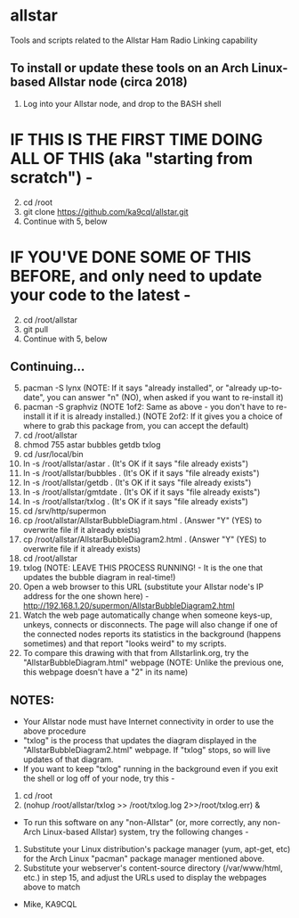 # allstar
Tools and scripts related to the Allstar Ham Radio Linking capability

To install or update these tools on an Arch Linux-based Allstar node (circa 2018)
---------------------------------------------------------------------------------

1) Log into your Allstar node, and drop to the BASH shell

# IF THIS IS THE FIRST TIME DOING ALL OF THIS (aka "starting from scratch") -
2. cd /root
3. git clone https://github.com/ka9cql/allstar.git
4. Continue with 5, below


# IF YOU'VE DONE SOME OF THIS BEFORE, and only need to update your code to the latest -
2. cd /root/allstar
3. git pull
4. Continue with 5, below


Continuing...
--------------
5) pacman -S lynx         (NOTE: If it says "already installed", or "already up-to-date", you can answer "n" (NO), when asked if you want to re-install it)
6) pacman -S graphviz     (NOTE 1of2: Same as above - you don't have to re-install it if it is already installed.)
                          (NOTE 2of2: If it gives you a choice of where to grab this package from, you can accept the default)
7) cd /root/allstar
8) chmod 755 astar bubbles getdb txlog
9) cd /usr/local/bin
10) ln -s /root/allstar/astar .     (It's OK if it says "file already exists")
11) ln -s /root/allstar/bubbles .   (It's OK if it says "file already exists")
12) ln -s /root/allstar/getdb .     (It's OK if it says "file already exists")
13) ln -s /root/allstar/gmtdate .   (It's OK if it says "file already exists")
14) ln -s /root/allstar/txlog .     (It's OK if it says "file already exists")
15) cd /srv/http/supermon
16) cp /root/allstar/AllstarBubbleDiagram.html .      (Answer "Y" (YES) to overwrite file if it already exists)
17) cp /root/allstar/AllstarBubbleDiagram2.html .     (Answer "Y" (YES) to overwrite file if it already exists)
18) cd /root/allstar
19) txlog             (NOTE: LEAVE THIS PROCESS  RUNNING! - It is the one that updates the bubble diagram in real-time!)
20) Open a web browser to this URL (substitute your Allstar node's IP address for the one shown here) - http://192.168.1.20/supermon/AllstarBubbleDiagram2.html
21) Watch the web page automatically change when someone keys-up, unkeys, connects or disconnects.  The page will also change if one of the connected nodes reports its statistics in the background (happens sometimes) and that report "looks weird" to my scripts.
22) To compare this drawing with that from Allstarlink.org, try the "AllstarBubbleDiagram.html" webpage (NOTE: Unlike the previous one, this webpage doesn't have a "2" in its name)

NOTES:
--------------
*  Your Allstar node must have Internet connectivity in order to use the above procedure
*  "txlog" is the process that updates the diagram displayed in the "AllstarBubbleDiagram2.html" webpage. If "txlog" stops, so will live updates of that diagram.
*  If you want to keep "txlog" running in the background even if you exit the shell or log off of your node, try this -

1) cd /root
2) (nohup /root/allstar/txlog >> /root/txlog.log 2>>/root/txlog.err) &

* To run this software on any "non-Allstar" (or, more correctly, any non-Arch Linux-based Allstar) system, try the following changes -

1) Substitute your Linux distribution's package manager (yum, apt-get, etc) for the Arch Linux "pacman" package manager mentioned above.
2) Substitute your webserver's content-source directory (/var/www/html, etc.) in step 15, and adjust the URLs used to display the webpages above to match


- Mike, KA9CQL
